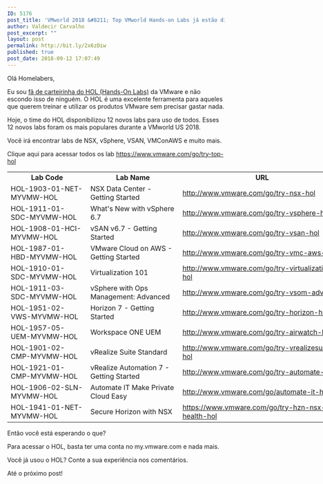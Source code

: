 ```yaml
---
ID: 5176
post_title: 'VMworld 2018 &#8211; Top VMworld Hands-on Labs já estão disponíveis'
author: Valdecir Carvalho
post_excerpt: ""
layout: post
permalink: http://bit.ly/2x6zDiw
published: true
post_date: 2018-09-12 17:07:49
---
```

Olá Homelabers,

Eu sou <a href="http://homelaber.com.br/exclusivo-por-dentro-do-vmware-hands-on-lab-hol/" target="_blank" rel="noopener">fã de carteirinha do HOL (Hands-On Labs)</a> da VMware e não escondo isso de ninguém. O HOL é uma excelente ferramenta para aqueles que querem treinar e utilizar os produtos VMware sem precisar gastar nada.

Hoje, o time do HOL disponibilizou 12 novos labs para uso de todos. Esses 12 novos labs foram os mais populares durante a VMworld US 2018.

Você irá encontrar labs de NSX, vSphere, VSAN, VMConAWS e muito mais.

Clique aqui para acessar todos os lab <a href="https://www.vmware.com/go/try-top-hol" target="_blank" rel="noopener">https://www.vmware.com/go/try-top-hol</a>
<table style="width: 802px;" width="912">
<tbody>
<tr>
<td style="width: 168.628px; text-align: center;"><strong>Lab Code</strong></td>
<td style="width: 197.517px; text-align: center;"><strong>Lab Name</strong></td>
<td style="width: 369.74px; text-align: center;"><strong>URL</strong></td>
</tr>
<tr>
<td style="width: 168.628px;">HOL-1903-01-NET-MYVMW-HOL</td>
<td style="width: 197.517px;">NSX Data Center - Getting Started</td>
<td style="width: 369.74px;"><a href="http://www.vmware.com/go/try-nsx-hol" target="_blank" rel="noopener">http://www.vmware.com/go/try-nsx-hol</a></td>
</tr>
<tr>
<td style="width: 168.628px;">HOL-1911-01-SDC-MYVMW-HOL</td>
<td style="width: 197.517px;">What's New with vSphere 6.7</td>
<td style="width: 369.74px;"><a href="http://www.vmware.com/go/try-vsphere-hol" target="_blank" rel="noopener">http://www.vmware.com/go/try-vsphere-hol</a></td>
</tr>
<tr>
<td style="width: 168.628px;">HOL-1908-01-HCI-MYVMW-HOL</td>
<td style="width: 197.517px;">vSAN v6.7 - Getting Started</td>
<td style="width: 369.74px;"><a href="http://www.vmware.com/go/try-vsan-hol" target="_blank" rel="noopener">http://www.vmware.com/go/try-vsan-hol</a></td>
</tr>
<tr>
<td style="width: 168.628px;">HOL-1987-01-HBD-MYVMW-HOL</td>
<td style="width: 197.517px;">VMware Cloud on AWS - Getting Started</td>
<td style="width: 369.74px;"><a href="http://www.vmware.com/go/try-vmc-aws-hol" target="_blank" rel="noopener">http://www.vmware.com/go/try-vmc-aws-hol</a></td>
</tr>
<tr>
<td style="width: 168.628px;">HOL-1910-01-SDC-MYVMW-HOL</td>
<td style="width: 197.517px;">Virtualization 101</td>
<td style="width: 369.74px;"><a href="http://www.vmware.com/go/try-virtualization-hol" target="_blank" rel="noopener">http://www.vmware.com/go/try-virtualization-hol</a></td>
</tr>
<tr>
<td style="width: 168.628px;">HOL-1911-03-SDC-MYVMW-HOL</td>
<td style="width: 197.517px;">vSphere with Ops Management: Advanced</td>
<td style="width: 369.74px;"><a href="http://www.vmware.com/go/try-vsom-adv-hol" target="_blank" rel="noopener">http://www.vmware.com/go/try-vsom-adv-hol</a></td>
</tr>
<tr>
<td style="width: 168.628px;">HOL-1951-02-VWS-MYVMW-HOL</td>
<td style="width: 197.517px;">Horizon 7 - Getting Started</td>
<td style="width: 369.74px;"><a href="http://www.vmware.com/go/try-horizon-hol" target="_blank" rel="noopener">http://www.vmware.com/go/try-horizon-hol</a></td>
</tr>
<tr>
<td style="width: 168.628px;">HOL-1957-05-UEM-MYVMW-HOL</td>
<td style="width: 197.517px;">Workspace ONE UEM</td>
<td style="width: 369.74px;"><a href="http://www.vmware.com/go/try-airwatch-hol" target="_blank" rel="noopener">http://www.vmware.com/go/try-airwatch-hol</a></td>
</tr>
<tr>
<td style="width: 168.628px;">HOL-1901-02-CMP-MYVMW-HOL</td>
<td style="width: 197.517px;">vRealize Suite Standard</td>
<td style="width: 369.74px;"><a href="http://www.vmware.com/go/try-vrealizesuite-hol" target="_blank" rel="noopener">http://www.vmware.com/go/try-vrealizesuite-hol</a></td>
</tr>
<tr>
<td style="width: 168.628px;">HOL-1921-01-CMP-MYVMW-HOL</td>
<td style="width: 197.517px;">vRealize Automation 7 - Getting Started</td>
<td style="width: 369.74px;"><a href="http://www.vmware.com/go/try-automate-hol" target="_blank" rel="noopener">http://www.vmware.com/go/try-automate-hol</a></td>
</tr>
<tr>
<td style="width: 168.628px;">HOL-1906-02-SLN-MYVMW-HOL</td>
<td style="width: 197.517px;">Automate IT Make Private Cloud Easy</td>
<td style="width: 369.74px;"><a href="http://www.vmware.com/go/automate-it-hol" target="_blank" rel="noopener">http://www.vmware.com/go/automate-it-hol</a></td>
</tr>
<tr>
<td style="width: 168.628px;">HOL-1941-01-NET-MYVMW-HOL</td>
<td style="width: 197.517px;">Secure Horizon with NSX</td>
<td style="width: 369.74px;"><a href="https://www.vmware.com/go/try-hzn-nsx-health-hol" target="_blank" rel="noopener">https://www.vmware.com/go/try-hzn-nsx-health-hol</a></td>
</tr>
</tbody>
</table>
Então você está esperando o que?

Para acessar o HOL, basta ter uma conta no my.vmware.com e nada mais.

Você já usou o HOL? Conte a sua experiência nos comentários.

Até o próximo post!
